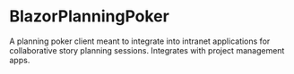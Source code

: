 # BlazorPlanningPoker
A planning poker client meant to integrate into intranet applications for collaborative story planning sessions. Integrates with project management apps.
